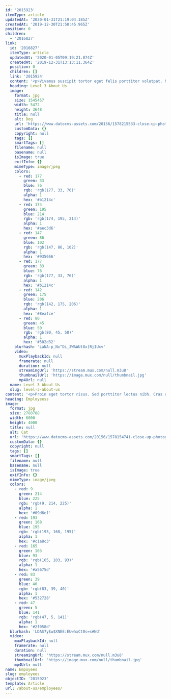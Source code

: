 ```yaml
---
id: '2015923'
itemType: article
updatedAt: '2020-01-31T21:19:04.185Z'
createdAt: '2019-12-30T21:58:45.965Z'
position: 0
children:
  - '2016827'
link:
  id: '2016827'
  itemType: article
  updatedAt: '2020-01-05T09:19:21.074Z'
  createdAt: '2019-12-31T13:13:11.364Z'
  position: 0
  children: []
  link: '2015924'
  content: '<p>Vivamus suscipit tortor eget felis porttitor volutpat. Nulla porttitor accumsan tincidunt. Mauris blandit aliquet elit, eget tincidunt nibh pulvinar a. Proin eget tortor risus.</p><p>Curabitur arcu erat, accumsan id imperdiet et, porttitor at sem. Curabitur arcu erat, accumsan id imperdiet et, porttitor at sem. Sed porttitor lectus nibh. Cras ultricies ligula sed magna dictum porta.</p>'
  heading: Level 3 About Us
  image:
    format: jpg
    size: 1545457
    width: 5472
    height: 3648
    title: null
    alt: Dog
    url: 'https://www.datocms-assets.com/20156/1578215533-close-up-photo-of-dog-wearing-sunglasses-1629781.jpg'
    customData: {}
    copyright: null
    tags: []
    smartTags: []
    filename: null
    basename: null
    isImage: true
    exifInfo: {}
    mimeType: image/jpeg
    colors:
      - red: 177
        green: 33
        blue: 76
        rgb: 'rgb(177, 33, 76)'
        alpha: 1
        hex: '#b1214c'
      - red: 174
        green: 195
        blue: 214
        rgb: 'rgb(174, 195, 214)'
        alpha: 1
        hex: '#aec3d6'
      - red: 147
        green: 86
        blue: 102
        rgb: 'rgb(147, 86, 102)'
        alpha: 1
        hex: '#935666'
      - red: 177
        green: 33
        blue: 76
        rgb: 'rgb(177, 33, 76)'
        alpha: 1
        hex: '#b1214c'
      - red: 142
        green: 175
        blue: 206
        rgb: 'rgb(142, 175, 206)'
        alpha: 1
        hex: '#8eafce'
      - red: 80
        green: 45
        blue: 50
        rgb: 'rgb(80, 45, 50)'
        alpha: 1
        hex: '#502d32'
    blurhash: 'LaNA-p_Nx^Di_3WAWUt8x]RjIUxv'
    video:
      muxPlaybackId: null
      framerate: null
      duration: null
      streamingUrl: 'https://stream.mux.com/null.m3u8'
      thumbnailUrl: 'https://image.mux.com/null/thumbnail.jpg'
      mp4Url: null
  name: Level 3 About Us
  slug: level-3-about-us
content: '<p>Proin eget tortor risus. Sed porttitor lectus nibh. Cras ultricies ligula sed magna dictum porta. Curabitur arcu erat, accumsan id imperdiet et, porttitor at sem.</p><p>Curabitur arcu erat, accumsan id imperdiet et, porttitor at sem. Nulla quis lorem ut libero malesuada feugiat. Proin eget tortor risus. Nulla quis lorem ut libero malesuada feugiat.</p><p>Quisque velit nisi, pretium ut lacinia in, elementum id enim. Praesent sapien massa, convallis a pellentesque nec, egestas non nisi. Vivamus magna justo, lacinia eget consectetur sed, convallis at tellus. Quisque velit nisi, pretium ut lacinia in, elementum id enim.</p>'
heading: Employeess
image:
  format: jpg
  size: 2788788
  width: 6000
  height: 4000
  title: null
  alt: Cat
  url: 'https://www.datocms-assets.com/20156/1578154741-close-up-photography-of-tabby-cat-looking-on-camera-843558.jpg'
  customData: {}
  copyright: null
  tags: []
  smartTags: []
  filename: null
  basename: null
  isImage: true
  exifInfo: {}
  mimeType: image/jpeg
  colors:
    - red: 9
      green: 214
      blue: 225
      rgb: 'rgb(9, 214, 225)'
      alpha: 1
      hex: '#09d6e1'
    - red: 193
      green: 168
      blue: 195
      rgb: 'rgb(193, 168, 195)'
      alpha: 1
      hex: '#c1a8c3'
    - red: 165
      green: 103
      blue: 93
      rgb: 'rgb(165, 103, 93)'
      alpha: 1
      hex: '#a5675d'
    - red: 83
      green: 39
      blue: 40
      rgb: 'rgb(83, 39, 40)'
      alpha: 1
      hex: '#532728'
    - red: 47
      green: 5
      blue: 141
      rgb: 'rgb(47, 5, 141)'
      alpha: 1
      hex: '#2f058d'
  blurhash: 'LDAS7y$w$XNEE:EUwhxCt0s=s#Nd'
  video:
    muxPlaybackId: null
    framerate: null
    duration: null
    streamingUrl: 'https://stream.mux.com/null.m3u8'
    thumbnailUrl: 'https://image.mux.com/null/thumbnail.jpg'
    mp4Url: null
name: Empoyees
slug: employees
objectID: '2015923'
template: Article
url: /about-us/employees/
---
```


